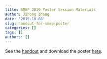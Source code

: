 ```yaml
---
title: SMEP 2019 Poster Session Materials
author: Jihong Zhang
date: '2019-10-08'
slug: handout-for-smep-poster
categories: []
tags: []
authors: []
---
```



See the [handout](/pdf/handout.pdf) and download the poster [here](files/Poster_SMEP_v2.pptx).
